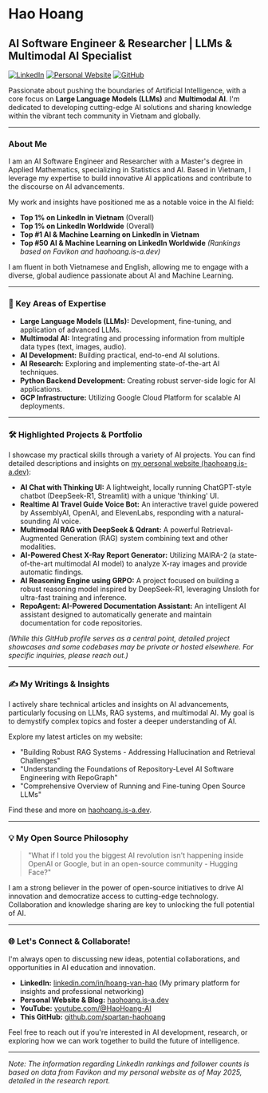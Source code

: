 # Hao Hoang
## AI Software Engineer & Researcher | LLMs & Multimodal AI Specialist

[![LinkedIn](https://img.shields.io/badge/LinkedIn-hoang--van--hao-blue?style=flat-square&logo=linkedin)](https://www.linkedin.com/in/hoang-van-hao/)
[![Personal Website](https://img.shields.io/badge/Website-haohoang.is--a.dev-brightgreen?style=flat-square)](https://haohoang.is-a.dev/)
[![GitHub](https://img.shields.io/badge/GitHub-spartan--haohoang-lightgrey?style=flat-square&logo=github)](https://github.com/spartan-haohoang)

Passionate about pushing the boundaries of Artificial Intelligence, with a core focus on **Large Language Models (LLMs)** and **Multimodal AI**. I'm dedicated to developing cutting-edge AI solutions and sharing knowledge within the vibrant tech community in Vietnam and globally.

---

### About Me

I am an AI Software Engineer and Researcher with a Master's degree in Applied Mathematics, specializing in Statistics and AI. Based in Vietnam, I leverage my expertise to build innovative AI applications and contribute to the discourse on AI advancements.

My work and insights have positioned me as a notable voice in the AI field:
* **Top 1% on LinkedIn in Vietnam** (Overall)
* **Top 1% on LinkedIn Worldwide** (Overall)
* **Top #1 AI & Machine Learning on LinkedIn in Vietnam**
* **Top #50 AI & Machine Learning on LinkedIn Worldwide**
    *(Rankings based on Favikon and haohoang.is-a.dev)*

I am fluent in both Vietnamese and English, allowing me to engage with a diverse, global audience passionate about AI and Machine Learning.

---

### 🚀 Key Areas of Expertise
* **Large Language Models (LLMs):** Development, fine-tuning, and application of advanced LLMs.
* **Multimodal AI:** Integrating and processing information from multiple data types (text, images, audio).
* **AI Development:** Building practical, end-to-end AI solutions.
* **AI Research:** Exploring and implementing state-of-the-art AI techniques.
* **Python Backend Development:** Creating robust server-side logic for AI applications.
* **GCP Infrastructure:** Utilizing Google Cloud Platform for scalable AI deployments.

---

### 🛠️ Highlighted Projects & Portfolio
I showcase my practical skills through a variety of AI projects. You can find detailed descriptions and insights on [my personal website (haohoang.is-a.dev)](https://haohoang.is-a.dev/):

* **AI Chat with Thinking UI:** A lightweight, locally running ChatGPT-style chatbot (DeepSeek-R1, Streamlit) with a unique 'thinking' UI.
* **Realtime AI Travel Guide Voice Bot:** An interactive travel guide powered by AssemblyAI, OpenAI, and ElevenLabs, responding with a natural-sounding AI voice.
* **Multimodal RAG with DeepSeek & Qdrant:** A powerful Retrieval-Augmented Generation (RAG) system combining text and other modalities.
* **AI-Powered Chest X-Ray Report Generator:** Utilizing MAIRA-2 (a state-of-the-art multimodal AI model) to analyze X-ray images and provide automatic findings.
* **AI Reasoning Engine using GRPO:** A project focused on building a robust reasoning model inspired by DeepSeek-R1, leveraging Unsloth for ultra-fast training and inference.
* **RepoAgent: AI-Powered Documentation Assistant:** An intelligent AI assistant designed to automatically generate and maintain documentation for code repositories.

*(While this GitHub profile serves as a central point, detailed project showcases and some codebases may be private or hosted elsewhere. For specific inquiries, please reach out.)*

---

### ✍️ My Writings & Insights
I actively share technical articles and insights on AI advancements, particularly focusing on LLMs, RAG systems, and multimodal AI. My goal is to demystify complex topics and foster a deeper understanding of AI.

Explore my latest articles on my website:
* "Building Robust RAG Systems - Addressing Hallucination and Retrieval Challenges"
* "Understanding the Foundations of Repository-Level AI Software Engineering with RepoGraph"
* "Comprehensive Overview of Running and Fine-tuning Open Source LLMs"

Find these and more on [haohoang.is-a.dev](https://haohoang.is-a.dev/).

---

### 💡 My Open Source Philosophy
> "What if I told you the biggest AI revolution isn't happening inside OpenAI or Google, but in an open-source community - Hugging Face?"

I am a strong believer in the power of open-source initiatives to drive AI innovation and democratize access to cutting-edge technology. Collaboration and knowledge sharing are key to unlocking the full potential of AI.

---

### 🌐 Let's Connect & Collaborate!
I'm always open to discussing new ideas, potential collaborations, and opportunities in AI education and innovation.

* **LinkedIn:** [linkedin.com/in/hoang-van-hao](https://www.linkedin.com/in/hoang-van-hao/) (My primary platform for insights and professional networking)
* **Personal Website & Blog:** [haohoang.is-a.dev](https://haohoang.is-a.dev/)
* **YouTube:** [youtube.com/@HaoHoang-AI](https://www.youtube.com/@HaoHoang-AI)
* **This GitHub:** [github.com/spartan-haohoang](https://github.com/spartan-haohoang)

Feel free to reach out if you're interested in AI development, research, or exploring how we can work together to build the future of intelligence.

---
*Note: The information regarding LinkedIn rankings and follower counts is based on data from Favikon and my personal website as of May 2025, detailed in the research report.*
